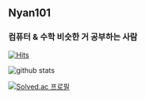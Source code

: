 ## Nyan101

### 컴퓨터 & 수학 비슷한 거 공부하는 사람
[![Hits](https://hits.seeyoufarm.com/api/count/incr/badge.svg?url=https%3A%2F%2Fgithub.com%2Fnyan101)](https://hits.seeyoufarm.com)

![github stats](https://github-readme-stats.vercel.app/api?username=nyan101&show_icons=true)

[![Solved.ac 프로필](http://mazassumnida.wtf/api/v2/generate_badge?boj=nyan101)](https://solved.ac/nyan101)

<!--
**nyan101/nyan101** is a ✨ _special_ ✨ repository because its `README.md` (this file) appears on your GitHub profile.

Here are some ideas to get you started:

- 🔭 I’m currently working on ...
- 🌱 I’m currently learning ...
- 👯 I’m looking to collaborate on ...
- 🤔 I’m looking for help with ...
- 💬 Ask me about ...
- 📫 How to reach me: ...
- 😄 Pronouns: ...
- ⚡ Fun fact: ...
-->
